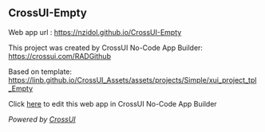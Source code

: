 ## CrossUI-Empty
Web app url : https://nzidol.github.io/CrossUI-Empty

This project was created by CrossUI No-Code App Builder: https://crossui.com/RADGithub

Based on template: https://linb.github.io/CrossUI_Assets/assets/projects/Simple/xui_project_tpl_Empty

Click [here](https://crossui.com/RADGithub/#!from=github&owner=nzidol&repo=CrossUI-Empty) to edit this web app in CrossUI No-Code App Builder

<i>Powered by [CrossUI](https://crossui.com)</i>
